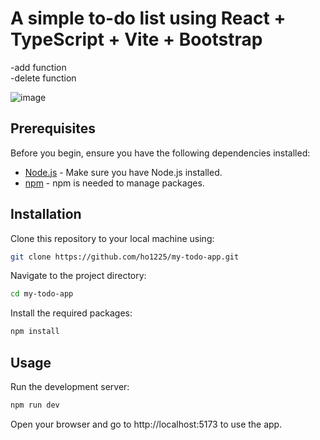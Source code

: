 # A simple to-do list using React + TypeScript + Vite + Bootstrap

-add function  
-delete function

![image](https://github.com/ho1225/my-todo-app/assets/56968144/73e6a488-537c-4456-99b4-d26c3a36bf07)

## Prerequisites

Before you begin, ensure you have the following dependencies installed:

- [Node.js](https://nodejs.org) - Make sure you have Node.js installed.
- [npm](https://www.npmjs.com/) - npm is needed to manage packages.

## Installation

Clone this repository to your local machine using:
```bash
git clone https://github.com/ho1225/my-todo-app.git
```

Navigate to the project directory:
```bash
cd my-todo-app
```

Install the required packages:
```bash
npm install
```
## Usage
Run the development server:
```bash
npm run dev
```
Open your browser and go to http://localhost:5173 to use the app.
